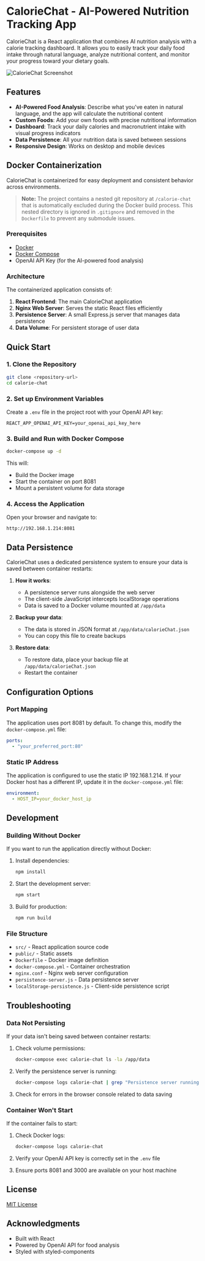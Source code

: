 # CalorieChat - AI-Powered Nutrition Tracking App

CalorieChat is a React application that combines AI nutrition analysis with a calorie tracking dashboard. It allows you to easily track your daily food intake through natural language, analyze nutritional content, and monitor your progress toward your dietary goals.

![CalorieChat Screenshot](https://via.placeholder.com/800x450.png?text=CalorieChat+Screenshot)

## Features

- **AI-Powered Food Analysis**: Describe what you've eaten in natural language, and the app will calculate the nutritional content
- **Custom Foods**: Add your own foods with precise nutritional information
- **Dashboard**: Track your daily calories and macronutrient intake with visual progress indicators
- **Data Persistence**: All your nutrition data is saved between sessions
- **Responsive Design**: Works on desktop and mobile devices

## Docker Containerization

CalorieChat is containerized for easy deployment and consistent behavior across environments.

> **Note:** The project contains a nested git repository at `/calorie-chat` that is automatically excluded during the Docker build process. This nested directory is ignored in `.gitignore` and removed in the `Dockerfile` to prevent any submodule issues.

### Prerequisites

- [Docker](https://docs.docker.com/get-docker/)
- [Docker Compose](https://docs.docker.com/compose/install/)
- OpenAI API Key (for the AI-powered food analysis)

### Architecture

The containerized application consists of:

1. **React Frontend**: The main CalorieChat application
2. **Nginx Web Server**: Serves the static React files efficiently
3. **Persistence Server**: A small Express.js server that manages data persistence
4. **Data Volume**: For persistent storage of user data

## Quick Start

### 1. Clone the Repository

```bash
git clone <repository-url>
cd calorie-chat
```

### 2. Set up Environment Variables

Create a `.env` file in the project root with your OpenAI API key:

```
REACT_APP_OPENAI_API_KEY=your_openai_api_key_here
```

### 3. Build and Run with Docker Compose

```bash
docker-compose up -d
```

This will:
- Build the Docker image
- Start the container on port 8081
- Mount a persistent volume for data storage

### 4. Access the Application

Open your browser and navigate to:

```
http://192.168.1.214:8081
```

## Data Persistence

CalorieChat uses a dedicated persistence system to ensure your data is saved between container restarts:

1. **How it works**:
   - A persistence server runs alongside the web server
   - The client-side JavaScript intercepts localStorage operations
   - Data is saved to a Docker volume mounted at `/app/data`

2. **Backup your data**:
   - The data is stored in JSON format at `/app/data/calorieChat.json`
   - You can copy this file to create backups

3. **Restore data**:
   - To restore data, place your backup file at `/app/data/calorieChat.json`
   - Restart the container

## Configuration Options

### Port Mapping

The application uses port 8081 by default. To change this, modify the `docker-compose.yml` file:

```yaml
ports:
  - "your_preferred_port:80"
```

### Static IP Address

The application is configured to use the static IP 192.168.1.214. If your Docker host has a different IP, update it in the `docker-compose.yml` file:

```yaml
environment:
  - HOST_IP=your_docker_host_ip
```

## Development

### Building Without Docker

If you want to run the application directly without Docker:

1. Install dependencies:
   ```bash
   npm install
   ```

2. Start the development server:
   ```bash
   npm start
   ```

3. Build for production:
   ```bash
   npm run build
   ```

### File Structure

- `src/` - React application source code
- `public/` - Static assets
- `Dockerfile` - Docker image definition
- `docker-compose.yml` - Container orchestration
- `nginx.conf` - Nginx web server configuration
- `persistence-server.js` - Data persistence server
- `localStorage-persistence.js` - Client-side persistence script

## Troubleshooting

### Data Not Persisting

If your data isn't being saved between container restarts:

1. Check volume permissions:
   ```bash
   docker-compose exec calorie-chat ls -la /app/data
   ```

2. Verify the persistence server is running:
   ```bash
   docker-compose logs calorie-chat | grep "Persistence server running"
   ```

3. Check for errors in the browser console related to data saving

### Container Won't Start

If the container fails to start:

1. Check Docker logs:
   ```bash
   docker-compose logs calorie-chat
   ```

2. Verify your OpenAI API key is correctly set in the `.env` file

3. Ensure ports 8081 and 3000 are available on your host machine

## License

[MIT License](LICENSE)

## Acknowledgments

- Built with React
- Powered by OpenAI API for food analysis
- Styled with styled-components
